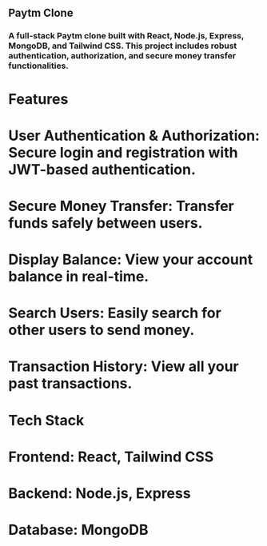 ## Paytm Clone
### A full-stack Paytm clone built with React, Node.js, Express, MongoDB, and Tailwind CSS. This project includes robust authentication, authorization, and secure money transfer functionalities.

# Features
  # User Authentication & Authorization: Secure login and registration with JWT-based authentication.
  # Secure Money Transfer: Transfer funds safely between users.
  # Display Balance: View your account balance in real-time.
  # Search Users: Easily search for other users to send money.
  # Transaction History: View all your past transactions.

# Tech Stack
  # Frontend: React, Tailwind CSS
  # Backend: Node.js, Express
  # Database: MongoDB
